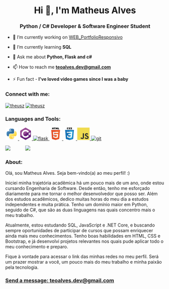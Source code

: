 <h1 align="center">Hi 👋, I'm Matheus Alves </h1>
<h3 align="center">Python / C# Developer & Software Engineer Student</h3>

- 🔭 I’m currently working on [WEB_PortfolioResponsivo](https://github.com/Theus-Alves/WEB_PortfolioResponsivo.git)

- 🌱 I’m currently learning **SQL**

- 💬 Ask me about **Python, Flask and c#**

- 📫 How to reach me **teoalves.dev@gmail.com**

- ⚡ Fun fact - **I've loved video games since I was a baby**

<h3 align="left">Connect with me:</h3>
<p align="left">
<a href="https://www.linkedin.com/in/theusz/" target="blank"><img align="center" src="https://raw.githubusercontent.com/rahuldkjain/github-profile-readme-generator/master/src/images/icons/Social/linked-in-alt.svg" alt="theusz" height="30" width="40" /></a>
<a href="https://instagram.com/theusalvesp" target="blank"><img align="center" src="https://raw.githubusercontent.com/rahuldkjain/github-profile-readme-generator/master/src/images/icons/Social/instagram.svg" alt="theusz" height="30" width="40" /></a>
</p>

<h3 align="left">Languages and Tools:</h3>
<p align="left">
<a href="https://www.python.org" target="_blank" rel="noreferrer"> <img src="https://raw.githubusercontent.com/devicons/devicon/master/icons/python/python-original.svg" alt="python" width="40" height="40"/> </a>
<a href="https://www.w3schools.com/cs/" target="_blank" rel="noreferrer"> <img src="https://raw.githubusercontent.com/devicons/devicon/master/icons/csharp/csharp-original.svg" alt="csharp" width="40" height="40"/> </a>
 <a href="https://flask.palletsprojects.com/" target="_blank" rel="noreferrer"> <img src="https://www.vectorlogo.zone/logos/pocoo_flask/pocoo_flask-icon.svg" alt="flask" width="40" height="40"/> </a>
 <a href="https://www.w3.org/html/" target="_blank" rel="noreferrer"> <img src="https://raw.githubusercontent.com/devicons/devicon/master/icons/html5/html5-original-wordmark.svg" alt="html5" width="40" height="40"/> </a>
 <a href="https://www.w3schools.com/css/" target="_blank" rel="noreferrer"> <img src="https://raw.githubusercontent.com/devicons/devicon/master/icons/css3/css3-original-wordmark.svg" alt="css3" width="40" height="40"/> </a> <a href="https://developer.mozilla.org/en-US/docs/Web/JavaScript" target="_blank" rel="noreferrer"> <img src="https://raw.githubusercontent.com/devicons/devicon/master/icons/javascript/javascript-original.svg" alt="javascript" width="40" height="40"/> </a> <a href="https://git-scm.com/" target="_blank" rel="noreferrer"> <img src="https://www.vectorlogo.zone/logos/git-scm/git-scm-icon.svg" alt="git" width="40" height="40"/> </a>


[![](https://github-readme-stats.vercel.app/api?username=Theus-Alves&show_icons=true&theme=radical&include_all_commits=true&count_private=true)](https://github.com/Theus-Alves)&nbsp;&nbsp;&nbsp;&nbsp;&nbsp;&nbsp;&nbsp;&nbsp;&nbsp;&nbsp;&nbsp;&nbsp;[![](https://github-readme-stats.vercel.app/api/top-langs/?username=Theus-Alves&layout=compact&langs_count=7&theme=radical)](https://github.com/Theus-Alves)

<h3 align="left">About:</h3>
<p align="left">
 
  Olá, sou Matheus Alves. Seja bem-vindo(a) ao meu perfil!  :)

  Iniciei minha trajetória acadêmica há um pouco mais de um ano, onde estou cursando Engenharia de Software. Desde então, tenho me esforçado diariamente para me tornar o melhor desenvolvedor que posso ser. Além dos estudos acadêmicos, dedico muitas horas do meu dia a estudos independentes e muita prática. Tenho um domínio maior em Python, seguido de C#, que são as duas linguagens nas quais concentro mais o meu trabalho.

  Atualmente, estou estudando SQL, JavaScript e .NET Core, e buscando sempre oportunidades de participar de cursos que possam enriquecer ainda mais meu conhecimentos.   Tenho boas habilidades em HTML, CSS e Bootstrap, e já desenvolvi projetos relevantes nos quais pude aplicar todo o meu conhecimento e preparo. 

  Fique à vontade para acessar o link das minhas redes no meu perfil. Será um prazer mostrar a você, um pouco mais do meu trabalho e minha paixão pela tecnologia.
 
### [Send a message: ](https://github.com/Theus-Alves)[teoalves.dev@gmail.com](mailto:teoalves.dev@gmail.com)
